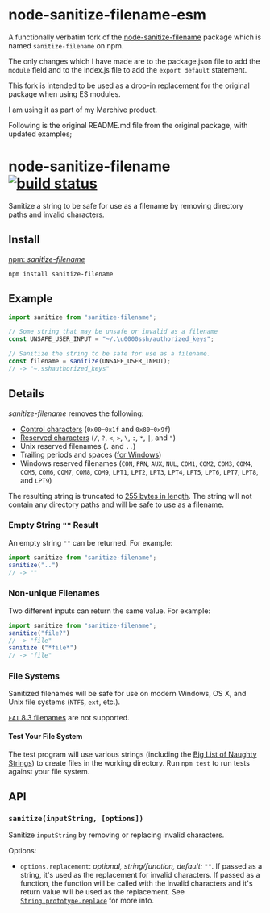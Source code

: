 # node-sanitize-filename-esm

A functionally verbatim fork of the [node-sanitize-filename](https://github.com/parshap/node-sanitize-filename) package which is named `sanitize-filename` on npm. 

The only changes which I have made are to the package.json file to add the `module` field and to the index.js file to add the `export default` statement.

This fork is intended to be used as a drop-in replacement for the original package when using ES modules.

I am using it as part of my Marchive product.

Following is the original README.md file from the original package, with updated examples;

# node-sanitize-filename [![build status](https://secure.travis-ci.org/parshap/node-sanitize-filename.svg?branch=master)](http://travis-ci.org/parshap/node-sanitize-filename)

Sanitize a string to be safe for use as a filename by removing directory
paths and invalid characters.

## Install

[npm: *sanitize-filename*](https://www.npmjs.com/package/sanitize-filename)

```
npm install sanitize-filename
```

## Example

```js
import sanitize from "sanitize-filename";

// Some string that may be unsafe or invalid as a filename
const UNSAFE_USER_INPUT = "~/.\u0000ssh/authorized_keys";

// Sanitize the string to be safe for use as a filename.
const filename = sanitize(UNSAFE_USER_INPUT);
// -> "~.sshauthorized_keys"
```

## Details

*sanitize-filename* removes the following:

 * [Control characters][] (`0x00`–`0x1f` and `0x80`–`0x9f`)
 * [Reserved characters][] (`/`, `?`, `<`, `>`, `\`, `:`, `*`, `|`, and
   `"`)
 * Unix reserved filenames (`.` and `..`)
 * Trailing periods and spaces ([for Windows][windows trailing])
 * Windows reserved filenames (`CON`, `PRN`, `AUX`, `NUL`, `COM1`,
   `COM2`, `COM3`, `COM4`, `COM5`, `COM6`, `COM7`, `COM8`, `COM9`,
   `LPT1`, `LPT2`, `LPT3`, `LPT4`, `LPT5`, `LPT6`, `LPT7`, `LPT8`, and
   `LPT9`)

[control characters]: https://en.wikipedia.org/wiki/C0_and_C1_control_codes
[reserved characters]: https://kb.acronis.com/content/39790
[windows trailing]: https://msdn.microsoft.com/en-us/library/aa365247(v=vs.85).aspx#Naming_Conventions

The resulting string is truncated to [255 bytes in length][255]. The
string will not contain any directory paths and will be safe to use as a
filename.

[255]: http://unix.stackexchange.com/questions/32795/what-is-the-maximum-allowed-filename-and-folder-size-with-ecryptfs

### Empty String `""` Result

An empty string `""` can be returned. For example:

```js
import sanitize from "sanitize-filename";
sanitize("..")
// -> ""

```

### Non-unique Filenames

Two different inputs can return the same value. For example:

```js
import sanitize from "sanitize-filename";
sanitize("file?")
// -> "file"
sanitize ("*file*")
// -> "file"
```

### File Systems

Sanitized filenames will be safe for use on modern Windows, OS X, and
Unix file systems (`NTFS`, `ext`, etc.).

[`FAT` 8.3 filenames][8.3] are not supported.

[8.3]: https://en.wikipedia.org/wiki/8.3_filename

#### Test Your File System

The test program will use various strings (including the [Big List of
Naughty Strings][blns]) to create files in the working directory. Run
`npm test` to run tests against your file system.

[blns]: https://github.com/minimaxir/big-list-of-naughty-strings

## API

### `sanitize(inputString, [options])`

Sanitize `inputString` by removing or replacing invalid characters.

Options:

 * `options.replacement`: *optional, string/function, default: `""`*. If passed
 as a string, it's used as the replacement for invalid characters. If passed as
 a function, the function will be called with the invalid characters and it's
 return value will be used as the replacement. See [`String.prototype.replace`](https://developer.mozilla.org/en-US/docs/Web/JavaScript/Reference/Global_Objects/String/replace)
 for more info.
